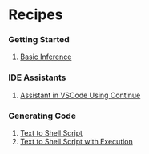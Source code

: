 # Recipes

### Getting Started
1. [Basic Inference](Getting_Started_with_Granite_Code.ipynb)

### IDE Assistants
1. [Assistant in VSCode Using Continue](Continue_VSCode/)

### Generating Code
1. [Text to Shell Script](Text_to_Shell/)
1. [Text to Shell Script with Execution](Text_to_Shell_Exec/)

